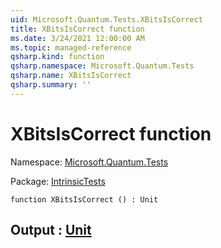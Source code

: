 ```yaml
---
uid: Microsoft.Quantum.Tests.XBitsIsCorrect
title: XBitsIsCorrect function
ms.date: 3/24/2021 12:00:00 AM
ms.topic: managed-reference
qsharp.kind: function
qsharp.namespace: Microsoft.Quantum.Tests
qsharp.name: XBitsIsCorrect
qsharp.summary: ''
---
```


# XBitsIsCorrect function

Namespace: [Microsoft.Quantum.Tests](xref:Microsoft.Quantum.Tests)

Package: [IntrinsicTests](https://nuget.org/packages/IntrinsicTests)




```qsharp
function XBitsIsCorrect () : Unit
```


## Output : [Unit](xref:microsoft.quantum.lang-ref.unit)

